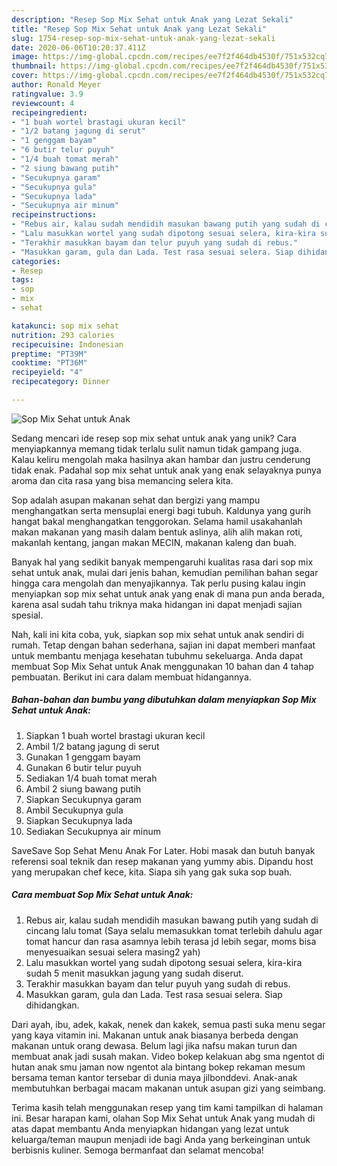 ```yaml
---
description: "Resep Sop Mix Sehat untuk Anak yang Lezat Sekali"
title: "Resep Sop Mix Sehat untuk Anak yang Lezat Sekali"
slug: 1754-resep-sop-mix-sehat-untuk-anak-yang-lezat-sekali
date: 2020-06-06T10:20:37.411Z
image: https://img-global.cpcdn.com/recipes/ee7f2f464db4530f/751x532cq70/sop-mix-sehat-untuk-anak-foto-resep-utama.jpg
thumbnail: https://img-global.cpcdn.com/recipes/ee7f2f464db4530f/751x532cq70/sop-mix-sehat-untuk-anak-foto-resep-utama.jpg
cover: https://img-global.cpcdn.com/recipes/ee7f2f464db4530f/751x532cq70/sop-mix-sehat-untuk-anak-foto-resep-utama.jpg
author: Ronald Meyer
ratingvalue: 3.9
reviewcount: 4
recipeingredient:
- "1 buah wortel brastagi ukuran kecil"
- "1/2 batang jagung di serut"
- "1 genggam bayam"
- "6 butir telur puyuh"
- "1/4 buah tomat merah"
- "2 siung bawang putih"
- "Secukupnya garam"
- "Secukupnya gula"
- "Secukupnya lada"
- "Secukupnya air minum"
recipeinstructions:
- "Rebus air, kalau sudah mendidih masukan bawang putih yang sudah di cincang lalu tomat (Saya selalu memasukkan tomat terlebih dahulu agar tomat hancur dan rasa asamnya lebih terasa jd lebih segar, moms bisa menyesuaikan sesuai selera masing2 yah)"
- "Lalu masukkan wortel yang sudah dipotong sesuai selera, kira-kira sudah 5 menit masukkan jagung yang sudah diserut."
- "Terakhir masukkan bayam dan telur puyuh yang sudah di rebus."
- "Masukkan garam, gula dan Lada. Test rasa sesuai selera. Siap dihidangkan."
categories:
- Resep
tags:
- sop
- mix
- sehat

katakunci: sop mix sehat 
nutrition: 293 calories
recipecuisine: Indonesian
preptime: "PT39M"
cooktime: "PT36M"
recipeyield: "4"
recipecategory: Dinner

---
```



![Sop Mix Sehat untuk Anak](https://img-global.cpcdn.com/recipes/ee7f2f464db4530f/751x532cq70/sop-mix-sehat-untuk-anak-foto-resep-utama.jpg)

Sedang mencari ide resep sop mix sehat untuk anak yang unik? Cara menyiapkannya memang tidak terlalu sulit namun tidak gampang juga. Kalau keliru mengolah maka hasilnya akan hambar dan justru cenderung tidak enak. Padahal sop mix sehat untuk anak yang enak selayaknya punya aroma dan cita rasa yang bisa memancing selera kita.

Sop adalah asupan makanan sehat dan bergizi yang mampu menghangatkan serta mensuplai energi bagi tubuh. Kaldunya yang gurih hangat bakal menghangatkan tenggorokan. Selama hamil usakahanlah makan makanan yang masih dalam bentuk aslinya, alih alih makan roti, makanlah kentang, jangan makan MECIN, makanan kaleng dan buah.

Banyak hal yang sedikit banyak mempengaruhi kualitas rasa dari sop mix sehat untuk anak, mulai dari jenis bahan, kemudian pemilihan bahan segar hingga cara mengolah dan menyajikannya. Tak perlu pusing kalau ingin menyiapkan sop mix sehat untuk anak yang enak di mana pun anda berada, karena asal sudah tahu triknya maka hidangan ini dapat menjadi sajian spesial.


Nah, kali ini kita coba, yuk, siapkan sop mix sehat untuk anak sendiri di rumah. Tetap dengan bahan sederhana, sajian ini dapat memberi manfaat untuk membantu menjaga kesehatan tubuhmu sekeluarga. Anda dapat membuat Sop Mix Sehat untuk Anak menggunakan 10 bahan dan 4 tahap pembuatan. Berikut ini cara dalam membuat hidangannya.

<!--inarticleads1-->

##### Bahan-bahan dan bumbu yang dibutuhkan dalam menyiapkan Sop Mix Sehat untuk Anak:

1. Siapkan 1 buah wortel brastagi ukuran kecil
1. Ambil 1/2 batang jagung di serut
1. Gunakan 1 genggam bayam
1. Gunakan 6 butir telur puyuh
1. Sediakan 1/4 buah tomat merah
1. Ambil 2 siung bawang putih
1. Siapkan Secukupnya garam
1. Ambil Secukupnya gula
1. Siapkan Secukupnya lada
1. Sediakan Secukupnya air minum


SaveSave Sop Sehat Menu Anak For Later. Hobi masak dan butuh banyak referensi soal teknik dan resep makanan yang yummy abis. Dipandu host yang merupakan chef kece, kita. Siapa sih yang gak suka sop buah. 

<!--inarticleads2-->

##### Cara membuat Sop Mix Sehat untuk Anak:

1. Rebus air, kalau sudah mendidih masukan bawang putih yang sudah di cincang lalu tomat (Saya selalu memasukkan tomat terlebih dahulu agar tomat hancur dan rasa asamnya lebih terasa jd lebih segar, moms bisa menyesuaikan sesuai selera masing2 yah)
1. Lalu masukkan wortel yang sudah dipotong sesuai selera, kira-kira sudah 5 menit masukkan jagung yang sudah diserut.
1. Terakhir masukkan bayam dan telur puyuh yang sudah di rebus.
1. Masukkan garam, gula dan Lada. Test rasa sesuai selera. Siap dihidangkan.


Dari ayah, ibu, adek, kakak, nenek dan kakek, semua pasti suka menu segar yang kaya vitamin ini. Makanan untuk anak biasanya berbeda dengan makanan untuk orang dewasa. Belum lagi jika nafsu makan turun dan membuat anak jadi susah makan. Video bokep kelakuan abg sma ngentot di hutan anak smu jaman now ngentot ala bintang bokep rekaman mesum bersama teman kantor tersebar di dunia maya jilbonddevi. Anak-anak membutuhkan berbagai macam makanan untuk asupan gizi yang seimbang. 

Terima kasih telah menggunakan resep yang tim kami tampilkan di halaman ini. Besar harapan kami, olahan Sop Mix Sehat untuk Anak yang mudah di atas dapat membantu Anda menyiapkan hidangan yang lezat untuk keluarga/teman maupun menjadi ide bagi Anda yang berkeinginan untuk berbisnis kuliner. Semoga bermanfaat dan selamat mencoba!
